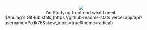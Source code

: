 <div align="center">
  <img src="https://en.bloggif.com/tmp/385c0982218fe64f41f98a5c1d2f4768/text.gif?1725588001" />
</div>

<div align="center">
I'm Studying front-end what I need.
</div>

<div>
![Anurag's GitHub stats](https://github-readme-stats.vercel.app/api?username=Podk76&show_icons=true&theme=radical)
</div>
